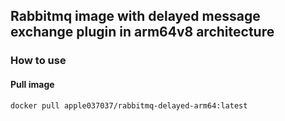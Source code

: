 ## Rabbitmq image with delayed message exchange plugin in arm64v8 architecture
### How to use
#### Pull image
```bash
docker pull apple037037/rabbitmq-delayed-arm64:latest
```